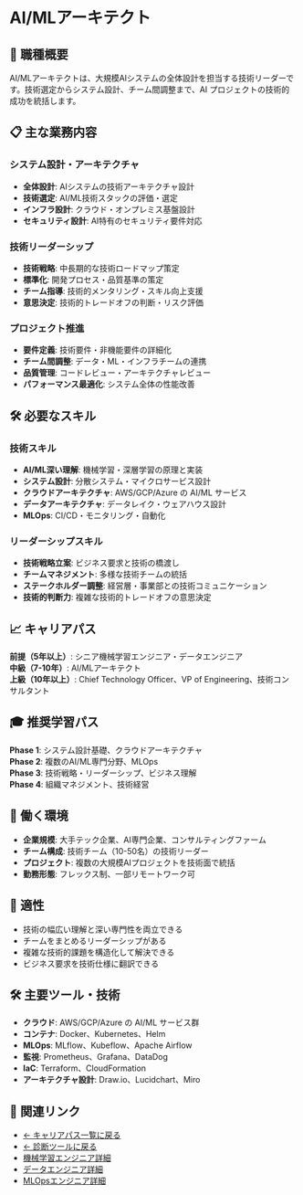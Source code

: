 # AI/MLアーキテクト

## 🎯 職種概要
AI/MLアーキテクトは、大規模AIシステムの全体設計を担当する技術リーダーです。技術選定からシステム設計、チーム間調整まで、AI プロジェクトの技術的成功を統括します。

## 📋 主な業務内容

### システム設計・アーキテクチャ
- **全体設計**: AIシステムの技術アーキテクチャ設計
- **技術選定**: AI/ML技術スタックの評価・選定
- **インフラ設計**: クラウド・オンプレミス基盤設計
- **セキュリティ設計**: AI特有のセキュリティ要件対応

### 技術リーダーシップ
- **技術戦略**: 中長期的な技術ロードマップ策定
- **標準化**: 開発プロセス・品質基準の策定
- **チーム指導**: 技術的メンタリング・スキル向上支援
- **意思決定**: 技術的トレードオフの判断・リスク評価

### プロジェクト推進
- **要件定義**: 技術要件・非機能要件の詳細化
- **チーム間調整**: データ・ML・インフラチームの連携
- **品質管理**: コードレビュー・アーキテクチャレビュー
- **パフォーマンス最適化**: システム全体の性能改善

## 🛠️ 必要なスキル

### 技術スキル
- **AI/ML深い理解**: 機械学習・深層学習の原理と実装
- **システム設計**: 分散システム・マイクロサービス設計
- **クラウドアーキテクチャ**: AWS/GCP/Azure の AI/ML サービス
- **データアーキテクチャ**: データレイク・ウェアハウス設計
- **MLOps**: CI/CD・モニタリング・自動化

### リーダーシップスキル
- **技術戦略立案**: ビジネス要求と技術の橋渡し
- **チームマネジメント**: 多様な技術チームの統括
- **ステークホルダー調整**: 経営層・事業部との技術コミュニケーション
- **技術的判断力**: 複雑な技術的トレードオフの意思決定

## 📈 キャリアパス
**前提（5年以上）**: シニア機械学習エンジニア・データエンジニア  
**中級（7-10年）**: AI/MLアーキテクト  
**上級（10年以上）**: Chief Technology Officer、VP of Engineering、技術コンサルタント

## 🎓 推奨学習パス
**Phase 1**: システム設計基礎、クラウドアーキテクチャ  
**Phase 2**: 複数のAI/ML専門分野、MLOps  
**Phase 3**: 技術戦略・リーダーシップ、ビジネス理解  
**Phase 4**: 組織マネジメント、技術経営

## 💼 働く環境
- **企業規模**: 大手テック企業、AI専門企業、コンサルティングファーム
- **チーム構成**: 技術チーム（10-50名）の技術リーダー
- **プロジェクト**: 複数の大規模AIプロジェクトを技術面で統括
- **勤務形態**: フレックス制、一部リモートワーク可

## 🎯 適性
- 技術の幅広い理解と深い専門性を両立できる
- チームをまとめるリーダーシップがある
- 複雑な技術的課題を構造化して解決できる
- ビジネス要求を技術仕様に翻訳できる

## 🛠️ 主要ツール・技術
- **クラウド**: AWS/GCP/Azure の AI/ML サービス群
- **コンテナ**: Docker、Kubernetes、Helm
- **MLOps**: MLflow、Kubeflow、Apache Airflow
- **監視**: Prometheus、Grafana、DataDog
- **IaC**: Terraform、CloudFormation
- **アーキテクチャ設計**: Draw.io、Lucidchart、Miro

## 🔗 関連リンク

- [← キャリアパス一覧に戻る](../ai_career_paths_guide.md)
- [← 診断ツールに戻る](../career_path_interactive.html)
- [機械学習エンジニア詳細](machine-learning-engineer.md)
- [データエンジニア詳細](data-engineer.md)
- [MLOpsエンジニア詳細](mlops-engineer.md) 